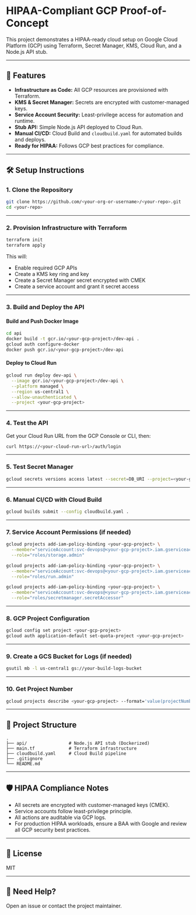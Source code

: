 # HIPAA-Compliant GCP Proof-of-Concept

This project demonstrates a HIPAA-ready cloud setup on Google Cloud Platform (GCP) using Terraform, Secret Manager, KMS, Cloud Run, and a Node.js API stub.

---

## 🚀 Features

- **Infrastructure as Code:** All GCP resources are provisioned with Terraform.
- **KMS & Secret Manager:** Secrets are encrypted with customer-managed keys.
- **Service Account Security:** Least-privilege access for automation and runtime.
- **Stub API:** Simple Node.js API deployed to Cloud Run.
- **Manual CI/CD:** Cloud Build and `cloudbuild.yaml` for automated builds and deploys.
- **Ready for HIPAA:** Follows GCP best practices for compliance.

---

## 🛠️ Setup Instructions

### 1. **Clone the Repository**
```sh
git clone https://github.com/<your-org-or-username>/<your-repo>.git
cd <your-repo>
```

---

### 2. **Provision Infrastructure with Terraform**
```sh
terraform init
terraform apply
```
This will:
- Enable required GCP APIs
- Create a KMS key ring and key
- Create a Secret Manager secret encrypted with CMEK
- Create a service account and grant it secret access

---

### 3. **Build and Deploy the API**

#### Build and Push Docker Image
```sh
cd api
docker build -t gcr.io/<your-gcp-project>/dev-api .
gcloud auth configure-docker
docker push gcr.io/<your-gcp-project>/dev-api
```

#### Deploy to Cloud Run
```sh
gcloud run deploy dev-api \
  --image gcr.io/<your-gcp-project>/dev-api \
  --platform managed \
  --region us-central1 \
  --allow-unauthenticated \
  --project <your-gcp-project>
```

---

### 4. **Test the API**

Get your Cloud Run URL from the GCP Console or CLI, then:
```sh
curl https://<your-cloud-run-url>/auth/login
```

---

### 5. **Test Secret Manager**
```sh
gcloud secrets versions access latest --secret=DB_URI --project=<your-gcp-project>
```

---

### 6. **Manual CI/CD with Cloud Build**
```sh
gcloud builds submit --config cloudbuild.yaml .
```

---

### 7. **Service Account Permissions (if needed)**
```sh
gcloud projects add-iam-policy-binding <your-gcp-project> \
  --member="serviceAccount:svc-devops@<your-gcp-project>.iam.gserviceaccount.com" \
  --role="roles/storage.admin"

gcloud projects add-iam-policy-binding <your-gcp-project> \
  --member="serviceAccount:svc-devops@<your-gcp-project>.iam.gserviceaccount.com" \
  --role="roles/run.admin"

gcloud projects add-iam-policy-binding <your-gcp-project> \
  --member="serviceAccount:svc-devops@<your-gcp-project>.iam.gserviceaccount.com" \
  --role="roles/secretmanager.secretAccessor"
```

---

### 8. **GCP Project Configuration**
```sh
gcloud config set project <your-gcp-project>
gcloud auth application-default set-quota-project <your-gcp-project>
```

---

### 9. **Create a GCS Bucket for Logs (if needed)**
```sh
gsutil mb -l us-central1 gs://your-build-logs-bucket
```

---

### 10. **Get Project Number**
```sh
gcloud projects describe <your-gcp-project> --format='value(projectNumber)'
```

---

## 📁 Project Structure

```
.
├── api/                # Node.js API stub (Dockerized)
├── main.tf             # Terraform infrastructure
├── cloudbuild.yaml     # Cloud Build pipeline
├── .gitignore
└── README.md
```

---

## 🛡️ HIPAA Compliance Notes

- All secrets are encrypted with customer-managed keys (CMEK).
- Service accounts follow least-privilege principle.
- All actions are auditable via GCP logs.
- For production HIPAA workloads, ensure a BAA with Google and review all GCP security best practices.

---

## 📝 License

MIT

---

## 🙋 Need Help?

Open an issue or contact the project maintainer.